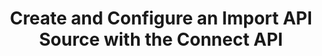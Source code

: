 ---
# -------------------------- #
#          PAGE INFO         #
# -------------------------- #

title: Create and Configure an Import API Source with the Connect API
permalink: /developers/stitch-connect/guides/create-import-api-integration-with-stitch-connect
summary: "Using the Stitch Connect API, create a new Import API integration and generate an access token. You'll also learn how to push data to the Import API after the source has been configured."

product-type: "connect"
content-type: "guide"
content-id: "create-import-api-source"
topics: "sources, import api, authentication"

key: "import-api-connect"

layout: tutorial


# -------------------------- #
#      GUIDE PAGE INFO       #
# -------------------------- #

## This is used only on the /stitch-connect/guides page.
doc-type: "tutorial"
icon: source
order: 5

description: "Create an Import API integration using the Stitch Connect API."


# -------------------------- #
#   RELATED SIDEBAR LINKS    #
# -------------------------- #

related:
  - title: "Import API access tokens in Connect"
    link: "{{ link.connect.guides.manage-import-api-access-tokens | prepend: site.baseurl }}"

  - title: "Structuring data for the Import API"
    link: "{{ link.import-api.guides.structure-data | prepend: site.baseurl }}"

  - title: "Import API reference"
    link: "{{ link.import-api.api | prepend: site.baseurl }}"

  - title: "Connect API reference"
    link: "{{ link.connect.api | prepend: site.baseurl }}"

# -------------------------- #
#         GUIDE INTRO        #
# -------------------------- #

intro: |
  {% include misc/data-files.html %}

  {% capture import-api-notice %}
  **Note**: This guide focuses on creating an Import API source using Stitch Connect. Refer to the [Stitch Import API access token documention]({{ link.import-api.guides.access-tokens | prepend: site.baseurl }}) for instructions on generating API access tokens in the Stitch web app.
  {% endcapture %}

  {% include note.html type="single-line" content=import-api-notice %}

  {{ page.summary }}


# -------------------------- #
#     EXAMPLE TABLE DATA     #
# -------------------------- #

example-table:
  - name: "{{ system-column.batched-at }}"
    value: "2019-02-02 00:44:38.988+00"
  - name: "{{ system-column.received-at }}"
    value: "2019-02-02 00:43:53.75+00"
  - name: "{{ system-column.sequence }}"
    value: "100"
  - name: "{{ system-column.table-version }}"
    value: "0"
  - name: "id"
    value: "1"
  - name: "name"
    value: "Finn"
  - name: "updated_at"
    value: "2019-02-02T00:38:33+00:00"


# -------------------------- #
#     GUIDE REQUIREMENTS     #
# -------------------------- #

requirements:
  - item: |
      **Access to Stitch Connect and valid Connect API credentials.** Connect access is a Stitch Enterprise feature. Refer to the [Connect API reference]({{ link.connect.api | flatify | prepend: site.baseurl }}#authentication) for more info on obtaining API credentials.


# -------------------------- #
#       TUTORIAL STEPS       #
# -------------------------- #

steps:
  - title: "Get the Import API's report card"
    anchor: "get-iapi-report-card"
    content: |
      When preparing for source creation, the first step is to get the report card for the source you want to create. The report card contains information about the steps required to fully configure a source.

      Use the [Get a source type endpoint]({{ link.connect.api | append: site.data.connect.core-objects.source-types.get.anchor | prepend: site.baseurl }}) to get the report card for source `type: import_api`:

      {% assign right-bracket = "}" %}

      ```json
      curl {{ site.data.connect.api.base-url | strip_newlines }}{{ site.data.connect.core-objects.source-types.get.name | flatify | remove: right-bracket | replace:"{source_type","import_api" | strip_newlines }} \
           -H 'Content-Type: application/json' \
           -H 'Authorization: Bearer <CONNECT_API_TOKEN>'
      ```

      The response will be a [Source object]({{ link.connect.api | prepend: site.baseurl | append: site.data.connect.core-objects.sources.object }}) with a [Connection step object]({{ link.connect.api | append: site.data.connect.data-structures.connection-steps.section | prepend: site.baseurl }}):

      ```json
      {
        "type": "import_api",
        "current_step": 1,
        "current_step_type": "form",
        "steps": [
          {
            "type": "form",
            "properties": []
          },
          {
            "type": "fully_configured",
            "properties": []
          }
        ],
        "details": {
          "pricing_tier": "standard",
          "pipeline_state": "released",
          "default_start_date": "-1 year",
          "default_scheduling_interval": 60,
          "protocol": "import_api",
          "access": true
        }
      }
      ```

      For Import API sources, the only step to being `fully_configured` is to complete the `form` step.

  - title: "Create the source and complete the form step"
    anchor: "create-source-complete-form-step"
    content: |
      Use the [Create a Source endpoint]({{ link.connect.api | prepend: site.baseurl | append: site.data.connect.core-objects.sources.create.anchor }}) to create the Import API source. The request body must include the following top-level properties:

      - `type`: This must be `import_api`.
      - `display_name`: {{ site.data.connect.general.common.attributes.display-name }}

         For example:  A display name of `Import API` will create a destination schema named `import_api`.

      This request will complete the `form` step outlined in the source's report card, which you retrieved in [Step 1](#get-iapi-report-card):

      ```json
      curl -X POST {{ site.data.connect.api.base-url | strip_newlines }}{{ site.data.connect.core-objects.sources.create.name | flatify | strip_newlines }} \
           -H 'Content-Type: application/json' \
           -H 'Authorization: Bearer <CONNECT_API_TOKEN>' \
           -d $'{
                  "type": "import_api",
                  "display_name": "Import API"
                }
      ```

      The response will be a [Source object]({{ link.connect.api | prepend: site.baseurl | append: site.data.connect.core-objects.sources.object }}) containing the ID, [report card]({{ link.connect.api | prepend: site.baseurl | append: site.data.connect.data-structures.report-cards.source.section }}), and current configuration status of the Import API source, which will be `fully_configured`:

      ```json
      {{ site.data.connect.code-examples.sources.import-api.full-object }}
      ```

      Note the `id` value - you'll need it to complete the next step.

  - title: "Generate an Import API access token"
    anchor: "generate-an-import-api-access-token"
    content: |
      Requests made to the Import API must include an access token associated with the Import API source. In this step, you'll generate an access token for the Import API.

      Using the Import API source's ID, make a request to the [Generate an Import API access token endpoint]({{ link.connect.api | prepend: site.baseurl | append: site.data.connect.core-objects.sources.create-iapi-token.anchor }}):

      {% assign right-bracket = "}" %}
      ```json
      curl -X POST {{ site.data.connect.api.base-url | strip_newlines }}{{ site.data.connect.core-objects.sources.create-iapi-token.name | flatify | remove: right-bracket | replace:"{source_id","126890" | strip_newlines }} \
           -H "Authorization: Bearer <CONNECT_ACCESS_TOKEN>" \
           -H "Content-Type: application/json"
      ```

      The response will be an [Import API access token object]({{ link.connect.api | prepend: site.baseurl | append: site.data.connect.data-structures.import-api-access-token.section }}) with an `access_token` property. The value of this property is the access token you'll need to include in requests made to the Import API:

      ```json
      {
        "access_token": "<IMPORT_API_ACCESS_TOKEN>"
      }
      ```

  - title: "Push data to the Import API"
    anchor: "push-data-import-api"
    content: |
      Now that the Import API is `fully_configured`, you start pushing data to it.

      While you used the Connect API to create the Import API source, to actually push data, you'll need to use the [Import API]({{ link.import-api.api | prepend: site.baseurl }}). 

      {% for substep in step.substeps %}
      - [Step 3.{{ forloop.index }}: {{ substep.title }}](#{{ substep.anchor }})
      {% endfor %}

    substeps:
      - title: "Build the request header"
        anchor: "build-import-api-request-header"
        content: |
          Pushing data to the Import API is accomplished by making a request to `POST {{ site.data.import-api.core-objects.batch.url }}`. The request header must include the Import API access token and a supported media type of `Content-Type: application/json`:

          ```json
          curl -X POST {{ site.data.import-api.api.base-url | strip_newlines }}{{ site.data.import-api.core-objects.batch.url | flatify | strip_newlines }}
               -H 'Content-Type: application/json' \
               -H 'Authorization: Bearer <IMPORT_API_ACCESS_TOKEN>' \
          ```

      - title: "Submit the request"
        anchor: "submit-request-to-import-api"
        content: |
          {% assign iapi-quick-start = site.developer-content | where:"key","import-api-quick-start" | first %}
          {% assign iapi-push = iapi-quick-start.steps | where:"anchor","push-data-to-stitch" | first %}

          {% capture out-of-scope-notice %}
          **Note**: Instructions for structuring the data in request bodies for the Import API is outside the scope of this guide. Refer to the [Structuring data for the Import API guide]({{ link.import-api.guides.structure-data | prepend: site.baseurl }}) for instructions and examples.
          {% endcapture %}

          {% include note.html type="single-line" content=out-of-scope-notice %}

          {{ iapi-push.content | flatify | markdownify }}

          **Note**: Due to the structure of Stitch's replication process, data pushed to the Import API will not immediately be available in the destination. The successful response in this section refers only to Stitch **accepting** the data, not it being loaded.

  - title: "Verify the data in the destination"
    anchor: "verify-data-destination"
    content: |
      After you've pushed a batch of data to the Import API, Stitch will queue it for processing.

      Stitch's replication process consists of three distinct steps: Extraction, preparation, and loading. Each step occurs independently and takes a bit of time to complete, which means you won't immediately see data in your destination after it's been pushed to the Import API. 

      When Stitch loads the data into the destination, it will be in the schema or dataset associated with the [Import API source you created](#create-source-complete-form-step). In this example, Stitch would create a table named `customers` with a single record in a schema named `import_api`:

      <table class="attribute-list">
      <tr>
      <td><strong>id</strong></td>
      <td><strong>name</strong></td>
      <td><strong>age</strong></td>
      <td><strong>has_magic</strong></td>
      </tr>
      <tr>
      <td>1</td>
      <td>Finn</td>
      <td>15</td>
      <td>false</td>
      </tr>
      </table>

      **Note**: How data is structured in your destination depends on how attributes are typed in Import API requests **and** the type of destination Stitch loads data into. Refer to the [Structuring data for the Import API guide]({{ link.import-api.guides.structure-data | prepend: site.baseurl }}) for more info.

      ---


# -------------------------- #
#        NEXT STEPS          #
# -------------------------- #

next-steps: |
  Congratulations on configuring your Import API source! Next, we recommend checking out:

  - [**Structuring data for the Import API**]({{ link.import-api.guides.structure-data | prepend: site.baseurl }}): Learn how to structure and type data in your Import API requests.
  - [**Sequencing data for the Import API**]({{ link.import-api.guides.sequence-data | prepend: site.baseurl }}): Learn how the Import API considers data points for loading, which affects how data is updated in your destination.
  - [**Managing and revoking Import API access tokens via the Connect API**]({{ link.connect.guides.manage-import-api-access-tokens | prepend: site.baseurl }}): Learn how to manage and revoke Import API access tokens using the Connect API.
---